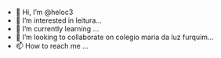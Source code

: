 - 👋 Hi, I’m @heloc3
- 👀 I’m interested in leitura...
- 🌱 I’m currently learning ...
- 💞️ I’m looking to collaborate on colegio maria da luz furquim...
- 📫 How to reach me ...

<!---
heloc3/heloc3 is a ✨ special ✨ repository because its `README.md` (this file) appears on your GitHub profile.
You can click the Preview link to take a look at your changes.
--->
